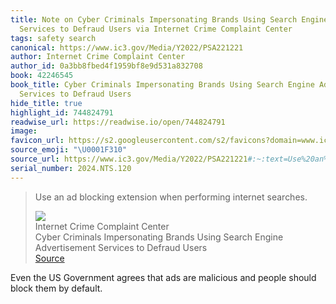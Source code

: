 ```yaml
---
title: Note on Cyber Criminals Impersonating Brands Using Search Engine Advertisement
  Services to Defraud Users via Internet Crime Complaint Center
tags: safety search
canonical: https://www.ic3.gov/Media/Y2022/PSA221221
author: Internet Crime Complaint Center
author_id: 0a3bb8fbed4f1959bf8e9d531a832708
book: 42246545
book_title: Cyber Criminals Impersonating Brands Using Search Engine Advertisement
  Services to Defraud Users
hide_title: true
highlight_id: 744824791
readwise_url: https://readwise.io/open/744824791
image:
favicon_url: https://s2.googleusercontent.com/s2/favicons?domain=www.ic3.gov
source_emoji: "\U0001F310"
source_url: https://www.ic3.gov/Media/Y2022/PSA221221#:~:text=Use%20an%20ad,performing%20internet%20searches.
serial_number: 2024.NTS.120
---
```

> Use an ad blocking extension when performing internet searches.
> <div class="quoteback-footer"><div class="quoteback-avatar"><img class="mini-favicon" src="https://s2.googleusercontent.com/s2/favicons?domain=www.ic3.gov"></div><div class="quoteback-metadata"><div class="metadata-inner"><span style="display:none">FROM:</span><div aria-label="Internet Crime Complaint Center" class="quoteback-author"> Internet Crime Complaint Center</div><div aria-label="Cyber Criminals Impersonating Brands Using Search Engine Advertisement Services to Defraud Users" class="quoteback-title"> Cyber Criminals Impersonating Brands Using Search Engine Advertisement Services to Defraud Users</div></div></div><div class="quoteback-backlink"><a target="_blank" aria-label="go to the full text of this quotation" rel="noopener" href="https://www.ic3.gov/Media/Y2022/PSA221221#:~:text=Use%20an%20ad,performing%20internet%20searches." class="quoteback-arrow"> Source</a></div></div>

Even the US Government agrees that ads are malicious and people should block them by default.